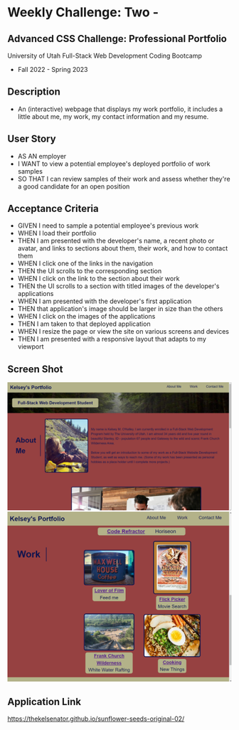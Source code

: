 # Weekly Challenge: Two -

## Advanced CSS Challenge: Professional Portfolio

University of Utah
Full-Stack Web Development Coding Bootcamp

- Fall 2022 - Spring 2023

## Description

- An (interactive) webpage that displays my work portfolio, it includes a little about me, my work, my contact information and my resume.

## User Story

- AS AN employer
- I WANT to view a potential employee's deployed portfolio of work samples
- SO THAT I can review samples of their work and assess whether they're a good candidate for an open position

## Acceptance Criteria

- GIVEN I need to sample a potential employee's previous work
- WHEN I load their portfolio
- THEN I am presented with the developer's name, a recent photo or avatar, and links to sections about them, their work, and how to contact them
- WHEN I click one of the links in the navigation
- THEN the UI scrolls to the corresponding section
- WHEN I click on the link to the section about their work
- THEN the UI scrolls to a section with titled images of the developer's applications
- WHEN I am presented with the developer's first application
- THEN that application's image should be larger in size than the others
- WHEN I click on the images of the applications
- THEN I am taken to that deployed application
- WHEN I resize the page or view the site on various screens and devices
- THEN I am presented with a responsive layout that adapts to my viewport

## Screen Shot

![alt_text](<./assets/images/Screenshot%20(15).png>)
![alt_text](<./assets/images/Screenshot%20(16).png>)

## Application Link
https://thekelsenator.github.io/sunflower-seeds-original-02/